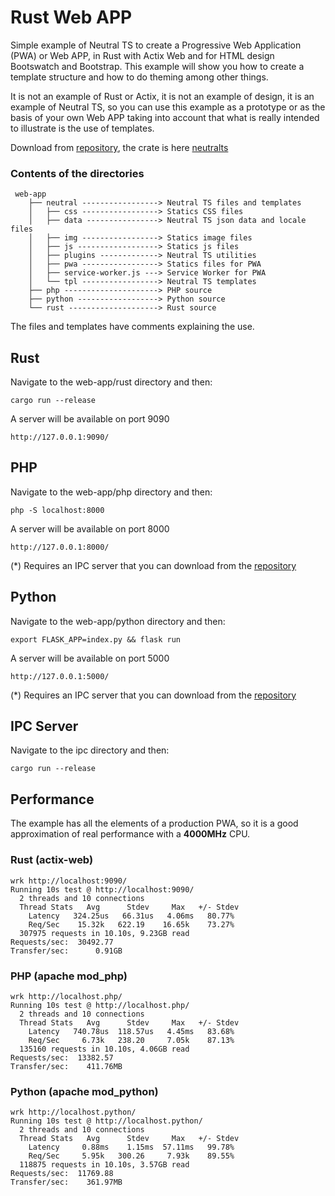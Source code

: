 Rust Web APP
============

Simple example of Neutral TS to create a Progressive Web Application (PWA) or Web APP, in Rust with Actix Web and for HTML design Bootswatch and Bootstrap. This example will show you how to create a template structure and how to do theming among other things.

It is not an example of Rust or Actix, it is not an example of design, it is an example of Neutral TS, so you can use this example as a prototype or as the basis of your own Web APP taking into account that what is really intended to illustrate is the use of templates.

Download from [repository](https://gitlab.com/neutralfw/neutralts/), the crate is here [neutralts](https://crates.io/crates/neutralts)

### Contents of the directories

```
 web-app
    ├── neutral -----------------> Neutral TS files and templates
    │   ├── css -----------------> Statics CSS files
    │   ├── data ----------------> Neutral TS json data and locale files
    │   ├── img -----------------> Statics image files
    │   ├── js ------------------> Statics js files
    │   ├── plugins -------------> Neutral TS utilities
    │   ├── pwa -----------------> Statics files for PWA
    │   ├── service-worker.js ---> Service Worker for PWA
    │   └── tpl -----------------> Neutral TS templates
    ├── php ---------------------> PHP source
    ├── python ------------------> Python source
    └── rust --------------------> Rust source
```

The files and templates have comments explaining the use.

Rust
----

Navigate to the web-app/rust directory and then:

```
cargo run --release
```

A server will be available on port 9090

```
http://127.0.0.1:9090/
```

PHP
----

Navigate to the web-app/php directory and then:

```
php -S localhost:8000
```

A server will be available on port 8000

```
http://127.0.0.1:8000/
```
(*) Requires an IPC server that you can download from the [repository](https://gitlab.com/neutralfw/neutralts)

Python
----

Navigate to the web-app/python directory and then:

```
export FLASK_APP=index.py && flask run
```

A server will be available on port 5000

```
http://127.0.0.1:5000/
```
(*) Requires an IPC server that you can download from the [repository](https://gitlab.com/neutralfw/neutralts)

IPC Server
----------

Navigate to the ipc directory and then:

```
cargo run --release
```

Performance
-----------

The example has all the elements of a production PWA, so it is a good approximation of real performance with a **4000MHz** CPU.

### Rust (actix-web)

```
wrk http://localhost:9090/
Running 10s test @ http://localhost:9090/
  2 threads and 10 connections
  Thread Stats   Avg      Stdev     Max   +/- Stdev
    Latency   324.25us   66.31us   4.06ms   80.77%
    Req/Sec    15.32k   622.19    16.65k    73.27%
  307975 requests in 10.10s, 9.23GB read
Requests/sec:  30492.77
Transfer/sec:      0.91GB
```

### PHP (apache mod_php)
```
wrk http://localhost.php/
Running 10s test @ http://localhost.php/
  2 threads and 10 connections
  Thread Stats   Avg      Stdev     Max   +/- Stdev
    Latency   740.78us  118.57us   4.45ms   83.68%
    Req/Sec     6.73k   238.20     7.05k    87.13%
  135160 requests in 10.10s, 4.06GB read
Requests/sec:  13382.57
Transfer/sec:    411.76MB
```

### Python (apache mod_python)
```
wrk http://localhost.python/
Running 10s test @ http://localhost.python/
  2 threads and 10 connections
  Thread Stats   Avg      Stdev     Max   +/- Stdev
    Latency     0.88ms    1.15ms  57.11ms   99.78%
    Req/Sec     5.95k   300.26     7.93k    89.55%
  118875 requests in 10.10s, 3.57GB read
Requests/sec:  11769.88
Transfer/sec:    361.97MB
```

